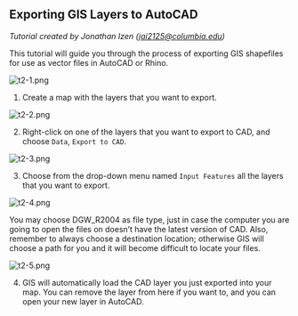 ## Exporting GIS Layers to AutoCAD

*Tutorial created by Jonathan Izen (jai2125@columbia.edu)*

This tutorial will guide you through the process of exporting GIS shapefiles for use as vector files in AutoCAD or Rhino.

![t2-1.png](https://github.com/jai2125/gis_tutorials/blob/master/Images/Tutorial_02/t2_1.PNG)

1) Create a map with the layers that you want to export.

![t2-2.png](https://github.com/jai2125/gis_tutorials/blob/master/Images/Tutorial_02/t2_2.PNG)

2) Right-click on one of the layers that you want to export to CAD, and choose `Data`, `Export to CAD`.

![t2-3.png](https://github.com/jai2125/gis_tutorials/blob/master/Images/Tutorial_02/t2_3.PNG)

3) Choose from the drop-down menu named `Input Features` all the layers that you want to export. 

![t2-4.png](https://github.com/jai2125/gis_tutorials/blob/master/Images/Tutorial_02/t2_4.PNG)

You may choose DGW_R2004 as file type, just in case the computer you are going to open the files on doesn’t have the latest version of CAD. Also, remember to always choose a destination location; otherwise GIS will choose a path for you and it will become difficult to locate your files.

![t2-5.png](https://github.com/jai2125/gis_tutorials/blob/master/Images/Tutorial_02/t2_5.PNG)

4) GIS will automatically load the CAD layer you just exported into your map. You can remove the layer from here if you want to, and you can open your new layer in AutoCAD.